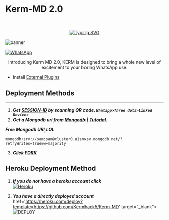 <p align="center"><h1>Kerm-MD 2.0 </h1><br> </p>



<p align="center"> 
  <p align="center">
  <a href="https://git.io/typing-svg"><img src="https://readme-typing-svg.demolab.com?font=Bungee+Shade&size=25&pause=1000&background=FF000000&width=435&lines=Kerm+MD+2.0;Created+By+Rayan" alt="Typing SVG" /></a>

![banner](https://i.imgur.com/KBmzSvi.jpeg)

<a href="https://chat.whatsapp.com/LhSWBTKUZbO8s9g0g5xy44"><img alt="WhatsApp" src="https://img.shields.io/badge/-Whatsapp%20Group-blue?style=for-the-badge&logo=whatsapp&logoColor=white"/></a>



  <p align="center"> Introducing Kerm MD 2.0, KERM is designed to bring a whole new level of excitement to your boring WhatsApp use. </p>


 - Install [External Plugins](https://github.com/SamPandey001/Secktor-Plugins)
## Deployment Methods
---
1. ***Get [SESSION-ID](https://sampandey00011-af12d376b8d4.herokuapp.com/id) by scanning QR code. `Whatapp>Three dots>Linked Devices`***
2.  ***Get a Mongodb uri from [Mongodb](https://github.com/SamPandey001/Secktor-Md/wiki/Mongodb-URI) | [Tutorial](https://www.youtube.com/watch?v=WWrpBCBlyuo).***


***Free Mongodb URI,LOL***
```
mongodb+srv://sam:sam@cluster0.u1smxsv.mongodb.net/?retryWrites=true&w=majority
```
3.  ***Click [FORK](https://github.com/Kermhack5/Kerm-MD-2.0/fork)***
## Heroku Deployment Method

1.  ***If you do not have a heroku account click <br>***
<a href='https://signup.heroku.com/' target="_blank"><img alt='Heroku' src='https://img.shields.io/badge/-Créer-black?style=for-the-badge&logo=heroku&logoColor=white'/></a>

2. ***You have a directly deployed account***
href='https://heroku.com/deploy?template=https://github.com/Kermhack5/Kerm-MD' target="_blank"><img alt='DEPLOY' src='https://img.shields.io/badge/-Déploie-black?style=for-the-badge&logo=heroku&logoColor=white'/></a>
